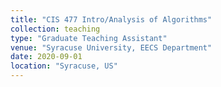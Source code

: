 ```yaml
---
title: "CIS 477 Intro/Analysis of Algorithms"
collection: teaching
type: "Graduate Teaching Assistant"
venue: "Syracuse University, EECS Department"
date: 2020-09-01
location: "Syracuse, US"
---
```


